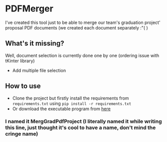 # PDFMerger
I've created this tool just to be able to merge our team's graduation project' proposal PDF documents (we created each document separately :"( )

## What's it missing?
Well, document selection is currently done one by one (ordering issue with tKinter library)
- Add multiple file selection

## How to use
- Clone the project but firstly install the requirements from `requirements.txt` using `pip install -r requirements.txt`
- Or download the executable program from [here](https://www.mediafire.com/file/jatgxfns4m2zevk/MergGradPdfProject.rar/file)

### I named it MergGradPdfProject (I literally named it while writing this line, just thought it's cool to have a name, don't mind the cringe name)
